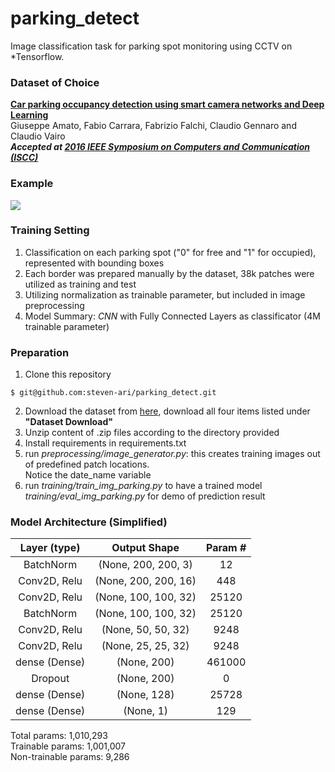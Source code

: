 # parking_detect

Image classification task for parking spot monitoring using CCTV on *Tensorflow.

### Dataset of Choice

[__Car parking occupancy detection using smart camera networks and Deep Learning__](http://cnrpark.it/)
<br>
Giuseppe Amato, Fabio Carrara, Fabrizio Falchi, Claudio Gennaro and Claudio Vairo
<br>
___Accepted at [2016 IEEE Symposium on Computers and Communication (ISCC)](https://www.computer.org/csdl/proceedings/iscc/2016/12OmNviHKdN)___

### Example
![](parking_dataset/parking.gif)

### Training Setting

1. Classification on each parking spot ("0" for free and "1" for occupied), represented with bounding boxes
2. Each border was prepared manually by the dataset, 38k patches were utilized as training and test
3. Utilizing normalization as trainable parameter, but included in image preprocessing
4. Model Summary: *CNN* with Fully Connected Layers as classificator (4M trainable parameter)


### Preparation
1. Clone this repository
```console
$ git@github.com:steven-ari/parking_detect.git
```
2. Download the dataset from [here](http://cnrpark.it/), download all four items listed under **"Dataset Download"**
3. Unzip content of .zip files according to the directory provided
4. Install requirements in requirements.txt
5. run *preprocessing/image_generator.py*: this creates training images out of predefined patch locations. <br/>Notice the date_name variable  
6. run *training/train_img_parking.py* to have a trained model  <br/>*training/eval_img_parking.py* for demo of prediction result

### Model Architecture (Simplified)
| Layer (type)    | Output Shape          | Param #   |
|  :---:          |     :---:             |  :---:    |
| BatchNorm       | (None, 200, 200, 3)   | 12        |
| Conv2D, Relu    | (None, 200, 200, 16)  | 448       |
| Conv2D, Relu    | (None, 100, 100, 32)  | 25120     |
| BatchNorm       | (None, 100, 100, 32)  | 25120     |
| Conv2D, Relu    | (None, 50, 50, 32)    | 9248      |
| Conv2D, Relu    | (None, 25, 25, 32)    | 9248      |
| dense (Dense)   | (None, 200)           | 461000    |
| Dropout         | (None, 200)           | 0         |
| dense (Dense)   | (None, 128)           | 25728     |
| dense (Dense)   | (None, 1)             | 129       |

Total params: 1,010,293 <br/>
Trainable params: 1,001,007 <br/>
Non-trainable params: 9,286

